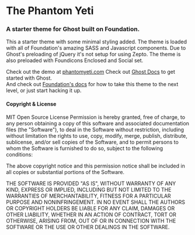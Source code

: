 # The Phantom Yeti  
### A starter theme for Ghost built on Foundation.



This a starter theme with some minimal styling added. The theme is loaded with all of Foundation's amazing SASS and Javascript components. Due to Ghost's preloading of jQuery it's not setup for using Zepto. The theme is also preloaded with Foundicons Enclosed and Social set.

Check out the demo at [phantomyeti.com](http://phantomyeti.com)
Check out [Ghost Docs](http://docs.ghost.org) to get started with Ghost.  
And check out [Foundation's docs](http://foundation.zurb.com/docs/) for how to take this theme to the next level, or just start hacking it up.


#### Copyright & License

MIT Open Source License
Permission is hereby granted, free of charge, to any person obtaining a copy of this software and associated documentation files (the "Software"), to deal in the Software without restriction, including without limitation the rights to use, copy, modify, merge, publish, distribute, sublicense, and/or sell copies of the Software, and to permit persons to whom the Software is furnished to do so, subject to the following conditions:

The above copyright notice and this permission notice shall be included in all copies or substantial portions of the Software.

THE SOFTWARE IS PROVIDED "AS IS", WITHOUT WARRANTY OF ANY KIND, EXPRESS OR IMPLIED, INCLUDING BUT NOT LIMITED TO THE WARRANTIES OF MERCHANTABILITY, FITNESS FOR A PARTICULAR PURPOSE AND NONINFRINGEMENT. IN NO EVENT SHALL THE AUTHORS OR COPYRIGHT HOLDERS BE LIABLE FOR ANY CLAIM, DAMAGES OR OTHER LIABILITY, WHETHER IN AN ACTION OF CONTRACT, TORT OR OTHERWISE, ARISING FROM, OUT OF OR IN CONNECTION WITH THE SOFTWARE OR THE USE OR OTHER DEALINGS IN THE SOFTWARE.
